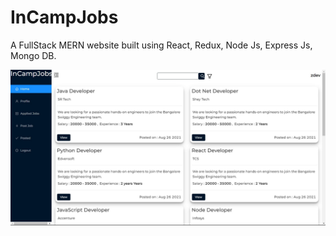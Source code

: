 # InCampJobs
A FullStack MERN website built using React, Redux, Node Js, Express Js, Mongo DB.

![](Images/image1.jpg)
